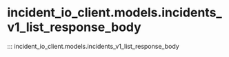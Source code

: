 # incident_io_client.models.incidents_v1_list_response_body

::: incident_io_client.models.incidents_v1_list_response_body
